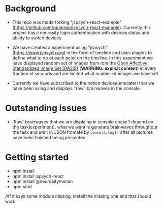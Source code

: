 # Background
- This repo was made forking "jspsych-react-example" (https://github.com/openexp/jspsych-react-example). Currently this project has a neurosity login authentication with devices status and ability to switch devices. 

- We have created a experiment using "jspsych" (https://www.jspsych.org) in the form of timeline and uses plugins to define what to do at each point on the timeline. In this experiment we have displayed random set of images from rom the [Open Affective Standardized Image Set (OASIS)](https://doi.org/10.3758/s13428-016-0715-3) (**WARNING: explicit content**) in every fraction of seconds and are limited what number of images we have set.

- Currently we have subscribed to the notion devices(emulater) that we have been using and displays "raw" brainwaves in the console.


# Outstanding issues
- 'Raw' brainwaves that we are displaing in console doesn't depend on the task(experiment). what we want is generate brainwaves throughout the task and print in JSON fromate by ```console.log()``` after all pictures have been finished being presented.



# Getting started

- npm install 
- npm install jspsych-react
- npm install @neurosity/notion
- npm start

//If it says some module missing, install the missing one and that should work



